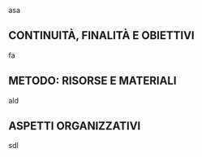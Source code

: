 asa


## CONTINUITÀ, FINALITÀ E OBIETTIVI

fa


## METODO: RISORSE E MATERIALI

ald



## ASPETTI ORGANIZZATIVI
sdl


